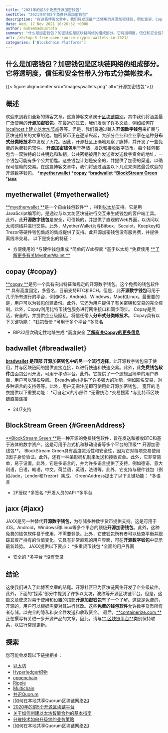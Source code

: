 ```yaml
---
title: "2021年的前5个免费开源加密钱包" 
seoTitle: "2021年的前5个免费开源加密钱包" 
description: "在这篇博客文章中，我们将发现最广泛使用的开源加密钱包，例如宽容，Copay，Jaxx，GreenAddress和MyetherWallet。" 
date: Wed, 17 Nov 2021 10:26:32 +0000
author: muhammadmustafa
summary: "什么是加密钱包？加密钱包是区块链网络的组成部分。它将透明度，信任和安全性带入分布式分类帐技术。" 
url: /zh/top-5-free-open-source-crypto-wallets-in-2021/
categories: ['Blockchain Platforms']
---
```


## 什么是加密钱包？加密钱包是区块链网络的组成部分。它将透明度，信任和安全性带入分布式分类帐技术。

{{< figure align=center src="images/wallets.png" alt="开源加密钱包">}}


## 概述
欢迎来到我们全新的博客文章。这篇博客文章属于[区块链类别][1]，其中我们将涵盖最广泛使用的**开源加密钱包**。在最近的过去，我们发表了许多文章，例如[如何在localhost上建立以太坊节点][2]等等。但是，我们将通过跳入**开源数字钱包**来扩展与区块链相关的文章的池。加密货币正在逐渐兴起，大部分企业和企业家在这种**分布式分类帐技术**中发现了火花。因此，开源社区正确地观察了脉搏，并开发了一些免费的免费钱包软件。
**开源加密钱包**用于存储，发送和接收数字货币。每个钱包都包含一双独特的公共钥匙和私钥。公共密钥被用作发送者发送数字资金的地址，一个钱包可能有多个公共钥匙。这些钱包计划是安全的，并提供了加密的渠道，以确保可信赖的交易。在这篇博客文章中，我们将通过涵盖以下几点来浏览最受欢迎的开源数字钱包。
  ***[myetherwallet][3]** 
  ***[copay][4]** 
  ***[bradwallet][5]** 
  ***[BlockStream Green][6]** 
  ***[jaxx][7]** 

## myetherwallet   {#myetherwallet}
[**myetherwallet **][8]是一个自由钱包软件** ，得到[以太坊][9]支持。它是用JavaScript编写的，是通过与以太坊区块链进行交互来生成钱包的客户端工具。此外，此**开源数字钱包**是安全，可信赖的，并提供了直观的Web界面，以访问以太坊网络并进行交易。此外，MyetherWallet为与Bitbox，Secalot，Keepkey和Trezor等硬件钱包集成的集成提供了支持。此开源加密钱包没有服务费，并提供离线冷交易。
以下是突出的特征：
  * 方便使用的
  *与硬件钱包集成
  *简单的Web界面
  *基于以太坊
  *免费使用
[**了解更多有关MyetherWallet **][8]

## copay   {#copay}
[**copay **][10]是另一个具有突出特征和规定的开源数字钱包。这个免费的钱包软件** 具有高度固定，多签名，目前支持BTC和BCH。但是，此**开源数字钱包**可用于几乎所有流行的平台，例如iOS，Android，Windows，Mac和Linux。最重要的是，用户可以为钱包创建备份。此外，它还为用户提供了有关密钥和交易的完全控制。此外，Copay利用比特币钱包服务进行网络接口和同步同步。 Copay是灵活，安全的，并提供企业级隐私，将信任带入**分布式分类帐技术**。
Copay具有以下关键功能：
  *钱包备份
  *可用于多个平台
  *多签名
  * BIP32层次确定性地址生成
  *高度安全
**[了解有关Copay的更多信息][11]** 

## **badwallet** {#breadwallet}
**[bradwallet][12] **是顶部** 开源加密钱包中的另一个流行选择**。此开源数字钱包易于使用，并与区块链网络提供直接连接，以进行快速和快速交易。此外，此**免费钱包软件**由面包公司开发，可用于移动平台。此外，它提供了一个逻辑且简单的用户界面，用户可以轻松导航。 Breadwallet提供了许多强大的功能，例如匿名交易，对多种语言的支持等等。此外，用户无需注册即可使用此开源加密钱包。
宽容的毛衣提供以下重要功能：
  *可自定义的小部件
  *无需统治
  *交易搜索
  *与比特币区块链直接连接
  * 24/7支持

## BlockStream Green   {#GreenAddress}
[**BlockStream Green **][13]是一种开源的免费钱包软件，旨在发送和接收BTC和基于液体的数字资产。这是可用于台式机和移动设备等多个平台的顶级** 开源加密钱包**。 BlockStream Green具有高度灵活性和安全性，因为它对每项交易使用2因子身份验证。此外，还有一种条形码机制来发送和接收资金。此外，它非常简单，易于设置。此外，它是多语言的，并为许多语言提供了支持，例如德语，意大利语，日语，韩语，中文，荷兰语，英语，法语等。此外，它支持与硬件钱包（例如Jade，Lender和Trezor）集成。
GreenAddress提出了以下关键功能：
  *多语言
  * 2F授权
  *多签名
  *开发人员的API
  *多平台

## jaxx   {#jaxx}
JAXX是另一种替代**开源数字钱包**，为存储多种数字货币提供支持。这是可用于iOS，Android，Windows和Linux等多个平台的顶级**开源加密钱包**。此外，这种免费的钱包软件易于使用，不需要登录。此外，它使钱包所有者可以检查平衡并跟踪其资产持有的价值变化。它具有非常直观的用户界面，可在**开源数字钱包**中显示最新趋势。
JAXX提供以下要点：
  *多重货币钱包
  *全面的用户界面
  * 安全的
  *多平台
  *没有登录

## 结论
这使我们进入了此博客文章的结尾。开源社区已为区块链网络开发了企业级软件。此外，下面的“探索”部分中提到了许多以太坊，波纹等开源区块链平台。但是，这篇文章使您对易于使用和设置的顶部**开源加密钱包**有了一个了解。这些是免费的，开源的，用户可以根据需要对其进行修改。这些**免费的钱包软件**允许数字货币所有者存储，以完全的隐私和安全性发送和收取资金。
最后，[**containerize.com **][14]正在撰写有关进一步开源产品的文章。因此，请与[** 区块链平台**][1]类别保持联系，以进行常规更新。

## 探索
您可能会发现以下链接相关：
  * [以太坊][9]
  * [Hyperledger织物][15]
  * [oppenchain][16]
  * [Ripple][17]
  * [Multichain][18]
  * [共识Quorum][19]
  * [如何在本地共享Quorum区块链网络[20]
  * [2020年的前5个开源区块链平台][21]
  * [关于如何创建以太坊智能合约的基本指南][22]
  * [分散技术如何升级您的业务策略][23]
  * [如何在本地共享Quorum区块链网络[20]

  
[1]: https://products.containerize.com/blockchain-platforms/
[2]: https://blog.containerize.com/blockchain-platforms/what-is-testnet-how-to-deploy-it-ethereum-testnet/
[3]: #MyEtherWallet
[4]: #Copay
[5]: #Breadwallet
[6]: #GreenAddress
[7]: #Jaxx
[8]: https://www.myetherwallet.com/
[9]: https://products.containerize.com/blockchain-platforms/ethereum
[10]: https://github.com/bitpay/copay
[11]: //github.com/bitpay/copay
[12]: https://brd.com/
[13]: https://blockstream.com/green/
[14]: https://www.containerize.com/
[15]: https://products.containerize.com/blockchain-platforms/hyperledger-fabric
[16]: https://products.containerize.com/blockchain-platforms/openchain
[17]: https://products.containerize.com/blockchain-platforms/ripple
[18]: https://products.containerize.com/blockchain-platforms/multichain
[19]: https://products.containerize.com/blockchain-platforms/consensys-quorum
[20]: https://blog.containerize.com/blockchain-platforms/how-to-setup-consensys-quorum-blockchain-network-locally/
[21]: https://blog.containerize.com/blockchain-platforms/top-5-open-source-blockchain-platforms-in-2020/
[22]: https://blog.containerize.com/
[23]: https://blog.containerize.com/2020/11/27/how-decentralized-technology-upgrades-your-business-strategy/
